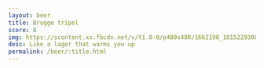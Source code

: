 ```yaml
---
layout: beer
title: Brugge tripel
score: 8
img: https://scontent.xx.fbcdn.net/v/t1.0-0/p480x480/1662198_10152293087613745_1851257445_n.jpg?oh=b80e04fef5132c1507817789d088c1a1&oe=58D1F2BB
desc: Like a lager that warms you up
permalink: /beer/:title.html
---
```

